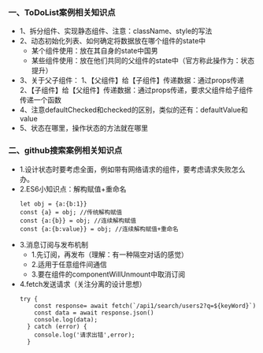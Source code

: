 ### 一、ToDoList案例相关知识点
  - 1、拆分组件、实现静态组件、注意：className、style的写法
  - 2、动态初始化列表、如何确定将数据放在哪个组件的state中
    - 某个组件使用：放在其自身的state中国男
    - 某些组件使用：放在他们共同的父组件的state中（官方称此操作为：状态提升）
  - 3、关于父子组件：
    1、【父组件】给【子组件】传递数据：通过props传递
    2、【子组件】给【父组件】传递数据：通过props传递，要求父组件给子组件传递一个函数
  - 4、注意defaultChecked和checked的区别，类似的还有：defaultValue和value
  - 5、状态在哪里，操作状态的方法就在哪里

### 二、github搜索案例相关知识点
  - 1.设计状态时要考虑全面，例如带有网络请求的组件，要考虑请求失败怎么办。
  - 2.ES6小知识点：解构赋值+重命名
      ```
      let obj = {a:{b:1}}
      const {a} = obj; //传统解构赋值
      const {a:{b}} = obj; //连续解构赋值
      const {a:{b:value}} = obj; //连续解构赋值+重命名
      ```
  - 3.消息订阅与发布机制
      - 1.先订阅，再发布（理解：有一种隔空对话的感觉）
      - 2.适用于任意组件间通信
      - 3.要在组件的componentWillUnmount中取消订阅
  - 4.fetch发送请求（关注分离的设计思想）
      ```
      try {
          const response= await fetch(`/api1/search/users2?q=${keyWord}`)
          const data = await response.json()
          console.log(data);
        } catch (error) {
          console.log('请求出错',error);
        }
      ```
